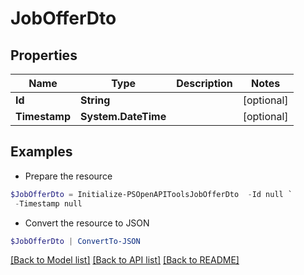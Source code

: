 # JobOfferDto
## Properties

Name | Type | Description | Notes
------------ | ------------- | ------------- | -------------
**Id** | **String** |  | [optional] 
**Timestamp** | **System.DateTime** |  | [optional] 

## Examples

- Prepare the resource
```powershell
$JobOfferDto = Initialize-PSOpenAPIToolsJobOfferDto  -Id null `
 -Timestamp null
```

- Convert the resource to JSON
```powershell
$JobOfferDto | ConvertTo-JSON
```

[[Back to Model list]](../README.md#documentation-for-models) [[Back to API list]](../README.md#documentation-for-api-endpoints) [[Back to README]](../README.md)

